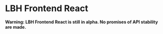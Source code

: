 # LBH Frontend React

**Warning: LBH Frontend React is still in alpha. No promises of API stability
are made.**

